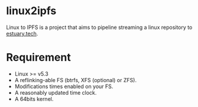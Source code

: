 # linux2ipfs

Linux to IPFS is a project that aims to pipeline streaming a linux repository to [estuary.tech](https://estuary.tech/).

# Requirement

- Linux >= v5.3
- A reflinking-able FS (btrfs, XFS (optional) or ZFS).
- Modifications times enabled on your FS.
- A reasonably updated time clock.
- A 64bits kernel.
